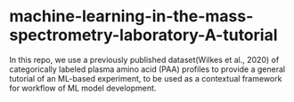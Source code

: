 # machine-learning-in-the-mass-spectrometry-laboratory-A-tutorial

 In this repo, we use a previously published dataset(Wilkes et al., 2020) of categorically labeled plasma amino acid (PAA) profiles to provide a general tutorial of an ML-based experiment, to be used as a contextual framework for workflow of ML model development.
